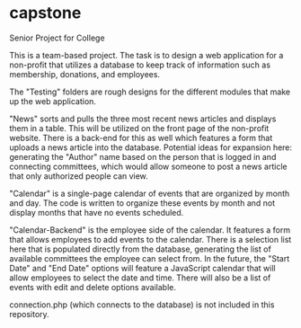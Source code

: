 # capstone
Senior Project for College

This is a team-based project. The task is to design a web application for a non-profit that utilizes a database to keep track of information such as membership, donations, and employees.

The "Testing" folders are rough designs for the different modules that make up the web application.

"News" sorts and pulls the three most recent news articles and displays them in a table. This will be utilized on the front page of the non-profit website. There is a back-end for this as well which features a form that uploads a news article into the database. Potential ideas for expansion here: generating the "Author" name based on the person that is logged in and connecting committees, which would allow someone to post a news article that only authorized people can view.

"Calendar" is a single-page calendar of events that are organized by month and day. The code is written to organize these events by month and not display months that have no events scheduled.

"Calendar-Backend" is the employee side of the calendar. It features a form that allows employees to add events to the calendar. There is a selection list here that is populated directly from the database, generating the list of available committees the employee can select from. In the future, the "Start Date" and "End Date" options will feature a JavaScript calendar that will allow employees to select the date and time. There will also be a list of events with edit and delete options available.

connection.php (which connects to the database) is not included in this repository.
